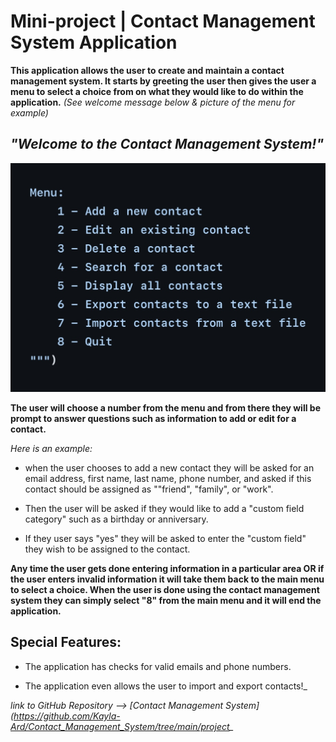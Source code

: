 # Mini-project | Contact Management System Application 

**This application allows the user to create and maintain a contact management system. It starts by greeting the user then gives the user a menu to select a choice from on what they would like to do within the application.** _(See welcome message below & picture of the menu for example)_

## _"Welcome to the Contact Management System!"_

![Alt text](IMG_0762.jpg)

**The user will choose a number from the menu and from there they will be prompt to answer questions such as information to add or edit for a contact.**

*Here is an example:*
- when the user chooses to add a new contact they will be asked for an email address, first name, last name, phone number, and asked if this contact should be assigned as ""friend", "family", or "work".

- Then the user will be asked if they would like to add a "custom field category" such as a birthday or anniversary.

- If they user says "yes" they will be asked to enter the "custom field" they wish to be assigned to the contact. 

**Any time the user gets done entering information in a particular area OR if the user enters invalid information it will take them back to the main menu to select a choice. When the user is done using the contact management system they can simply select "8" from the main menu and it will end the application.**

## Special Features:
- The application has checks for valid emails and phone numbers.

- The application even allows the user to import and export contacts!_

*link to GitHub Repository --> [Contact Management System](https://github.com/Kayla-Ard/Contact_Management_System/tree/main/project_*